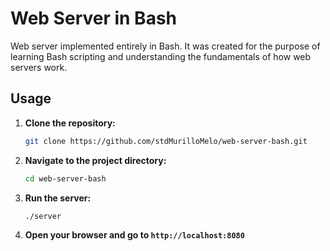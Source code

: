 # Web Server in Bash

Web server implemented entirely in Bash. It was created for the purpose of learning Bash scripting and understanding the fundamentals of how web servers work.

## Usage

1. **Clone the repository:**
    ```bash
    git clone https://github.com/stdMurilloMelo/web-server-bash.git
    ```
2. **Navigate to the project directory:**
    ```bash
    cd web-server-bash
    ```
3. **Run the server:**
    ```bash
    ./server
    ```
4. **Open your browser and go to `http://localhost:8080`**
